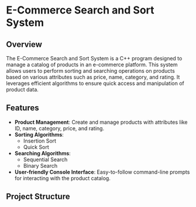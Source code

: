 # E-Commerce Search and Sort System

## Overview
The E-Commerce Search and Sort System is a C++ program designed to manage a catalog of products in an e-commerce platform. This system allows users to perform sorting and searching operations on products based on various attributes such as price, name, category, and rating. It leverages efficient algorithms to ensure quick access and manipulation of product data.

## Features
- **Product Management**: Create and manage products with attributes like ID, name, category, price, and rating.
- **Sorting Algorithms**: 
  - Insertion Sort
  - Quick Sort
- **Searching Algorithms**:
  - Sequential Search
  - Binary Search
- **User-friendly Console Interface**: Easy-to-follow command-line prompts for interacting with the product catalog.

## Project Structure
